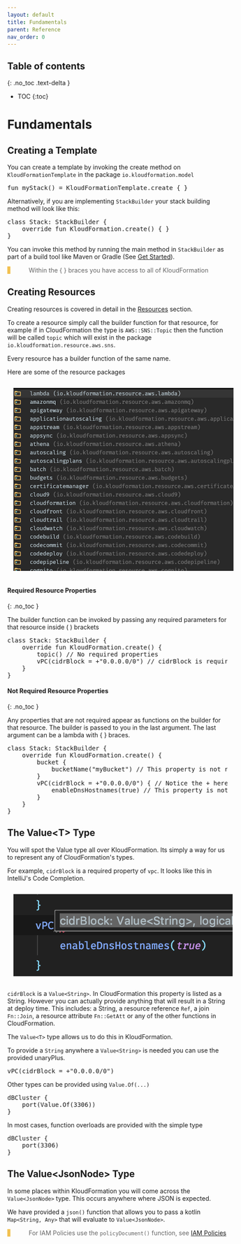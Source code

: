 ```yaml
---
layout: default
title: Fundamentals
parent: Reference
nav_order: 0
---
```

<script src="https://unpkg.com/kotlin-playground@1" data-selector=".kotlin"></script>
<style>
blockquote{
    color: #666;
    margin: 0;
    padding-left: 3em;
    border-left: 0.5em #f2c152 solid;
}
</style>

## Table of contents
{: .no_toc .text-delta }

* TOC
{:toc}

# Fundamentals


## Creating a Template

You can create a template by invoking the create method on `KloudFormationTemplate` in the package `io.kloudformation.model`

<pre class="kotlin" data-highlight-only>
fun myStack() = KloudFormationTemplate.create { }
</pre>

Alternatively, if you are implementing `StackBuilder` your stack building method will look like this:

<pre class="kotlin" data-highlight-only>
class Stack: StackBuilder {
    override fun KloudFormation.create() { }
}
</pre>

You can invoke this method by running the main method in `StackBuilder` as part of a build tool like Maven or Gradle (See [Get Started](../get-started/get-started.html#get-started)).

> Within the { } braces you have access to all of KloudFormation

## Creating Resources

Creating resources is covered in detail in the [Resources](../resources.html) section.

To create a resource simply call the builder function for that resource, for example if in CloudFormation the type is `AWS::SNS::Topic` then the function will be called `topic` which will exist in the package `io.kloudformation.resource.aws.sns`.

Every resource has a builder function of the same name.

Here are some of the resource packages

<img style="margin: 1em;" src="resources.png"/>

#### Required Resource Properties
{: .no_toc }

The builder function can be invoked by passing any required parameters for that resource inside ( ) brackets

<pre class="kotlin" data-highlight-only>
class Stack: StackBuilder {
    override fun KloudFormation.create() {
        topic() // No required properties
        vPC(cidrBlock = +"0.0.0.0/0") // cidrBlock is required
    }
}
</pre>


#### Not Required Resource Properties
{: .no_toc }

Any properties that are not required appear as functions on the builder for that resource. The builder is passed to you in the last argument. The last argument can be a lambda with { } braces.

<pre class="kotlin" data-highlight-only>
class Stack: StackBuilder {
    override fun KloudFormation.create() {
        bucket {
            bucketName("myBucket") // This property is not required
        }
        vPC(cidrBlock = +"0.0.0.0/0") { // Notice the + here, See the section below on Value&lt;T&gt;
            enableDnsHostnames(true) // This property is not required
        }
    }
}
</pre>

## The Value&lt;T&gt; Type

You will spot the Value type all over KloudFormation. Its simply a way for us to represent any of CloudFormation's types.

For example, `cidrBlock` is a required property of `vpc`. It looks like this in IntelliJ's Code Completion.

<img style="margin: 1em;" src="value.png"/>

`cidrBlock` is a `Value<String>`. In CloudFormation this property is listed as a String. However you can actually provide anything that will result in a String at deploy time. This includes: a String, a resource reference `Ref`, a join `Fn::Join`, a resource attribute `Fn::GetAtt` or any of the other functions in CloudFormation.

The `Value<T>` type allows us to do this in KloudFormation.

To provide a `String` anywhere a `Value<String>` is needed you can use the provided unaryPlus.

<pre class="kotlin" data-highlight-only>
vPC(cidrBlock = +"0.0.0.0/0")
</pre>

Other types can be provided using `Value.Of(...)`

<pre class="kotlin" data-highlight-only>
dBCluster { 
    port(Value.Of(3306))
}
</pre>

In most cases, function overloads are provided with the simple type

<pre class="kotlin" data-highlight-only>
dBCluster { 
    port(3306)
}
</pre>

## The Value&lt;JsonNode&gt; Type

In some places within KloudFormation you will come across the `Value<JsonNode>` type. This occurs anywhere where JSON is expected.

We have provided a `json()` function that allows you to pass a kotlin `Map<String, Any>` that will evaluate to `Value<JsonNode>`.

> For IAM Policies use the `policyDocument()` function, see [IAM Policies](./iamPolicies.html)